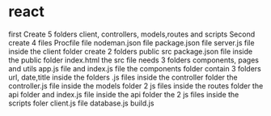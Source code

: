 # react
first Create 5 folders client, controllers, models,routes and scripts
Second create 4 files
Procfile file
nodeman.json file
package.json file
server.js file
inside the client folder
create 2 folders
public
src
package.json file
inside the public folder index.html
the src file 
needs 3 folders components, pages and utils
app.js file and index.js file
the components folder contain 3 folders
url, date,title
inside the folders .js files
inside the controller folder
the controller.js file
inside the models folder 
2 js files
inside the routes folder 
the api folder
and index.js file
inside the api folder
the 2 js files
inside the scripts foler
client.js file
database.js
build.js
